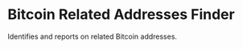 Bitcoin Related Addresses Finder
================================

Identifies and reports on related Bitcoin addresses.


